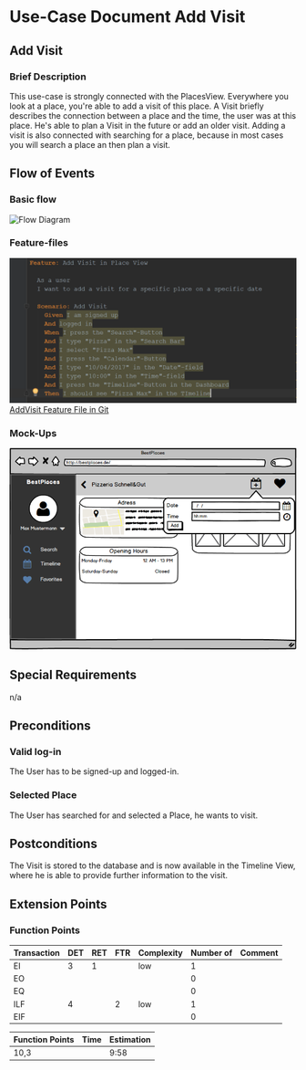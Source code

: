 # Use-Case Document Add Visit
## Add Visit
### Brief Description
This use-case is strongly connected with the PlacesView. Everywhere you look at a place, you're able to add a visit of this place.
A Visit briefly describes the connection between a place and the time, the user was at this place. He's able to plan a Visit in the future or add an older visit. Adding a visit is also connected with searching for a place, because in most cases you will search a place an then plan a visit.
## Flow of Events
### Basic flow
![Flow Diagram](AddVisitFlow.png)
### Feature-files
![Feature File](AddVisitFeature.PNG)
[AddVisit Feature File in Git](https://github.com/anonfreak/bestplaces-client/blob/master/src/test/features/excluded/addvisit.feature)
### Mock-Ups
![Mock-Up](PlacesViewAddVisitMockUp.png)
## Special Requirements
n/a
## Preconditions
### Valid log-in
The User has to be signed-up and logged-in.
### Selected Place
The User has searched for and selected a Place, he wants to visit.
## Postconditions
The Visit is stored to the database and is now available in the Timeline View, where he is able to provide further information to the visit.
## Extension Points
### Function Points
| Transaction | DET | RET | FTR | Complexity | Number of | Comment |
| ----------- | --- | --- | --- | ---------- | --------- | ------- |
| EI | 3 | 1 |  | low | 1 |  |
| EO |  |  |  |  | 0 |  |
| EQ |  |  |  |  | 0 |  |
| ILF | 4 |  | 2 | low | 1 |  |
| EIF |  |  |  |  | 0 |  |

| Function Points | Time | Estimation |
| --------------- | ---- | ---------- |
| 10,3 |  | 9:58 |
